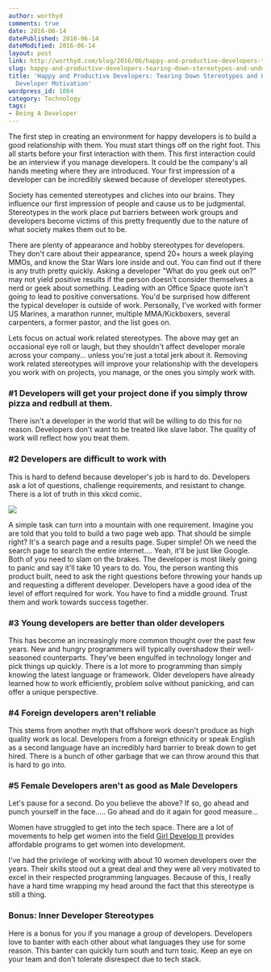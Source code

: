 ```yaml
---
author: worthyd
comments: true
date: 2016-06-14 
datePublished: 2016-06-14  
dateModified: 2016-06-14 
layout: post
link: http://worthyd.com/blog/2016/06/happy-and-productive-developers-tearing-down-stereotypes-and-understanding-developer-motivation/
slug: happy-and-productive-developers-tearing-down-stereotypes-and-understanding-developer-motivation
title: 'Happy and Productive Developers: Tearing Down Stereotypes and Understanding
  Developer Motivation'
wordpress_id: 1084
category: Technology
tags:
- Being A Developer
---
```


The first step in creating an environment for happy developers is to build a good relationship with them.  You must start things off on the right foot. This all starts before your first interaction with them. This first interaction could be an interview if you manage developers. It could be the company's all hands meeting where they are introduced.  Your first impression of a developer can be incredibly skewed because of developer stereotypes.

Society has  cemented stereotypes and cliches into our brains.  They influence our first impression of people and cause us to be judgmental.  Stereotypes in the work place put barriers between work groups and developers become victims of this pretty frequently due to the nature of what society makes them out to be.

There are plenty of appearance and hobby stereotypes for developers. They don't care about their appearance, spend 20+ hours a week playing MMOs, and know the Star Wars lore inside and out.   You can find out if there is any truth pretty quickly.   Asking a developer "What do you geek out on?" may not yield positive results if the person doesn't consider themselves a nerd or geek about something.   Leading with an Office Space quote isn't going to lead to positive conversations.   You'd be surprised how different the typical developer is outside of work.  Personally, I've worked with  former US Marines,  a marathon runner, multiple MMA/Kickboxers, several carpenters,  a former pastor, and the list goes on. 

Lets focus on actual work related stereotypes.  The above may get an occasional eye roll or laugh, but they shouldn't affect developer morale across your company… unless you're just a total jerk about it.  Removing work related stereotypes will improve your relationship with the developers you work with on projects, you manage, or the ones you simply work with.



### #1 Developers will get your project done if you simply throw pizza and redbull at them.

There isn't a developer in the world that will be willing to do this  for no reason.   Developers don't want to be treated like slave labor.  The quality of work will reflect how you treat them.



### #2 Developers are difficult to work with

 This is hard to defend because developer's job is hard to do.  Developers ask a lot of questions, challenge requirements, and resistant to change.   There is a lot of truth in this xkcd comic.

[![](http://imgs.xkcd.com/comics/tasks.png)](http://xkcd.com/1425/)

A simple task can turn into a mountain with one requirement.  Imagine you are told that you told to build a two page web app. That should be simple right?  It's a search page and a results page.  Super simple! Oh we need the search page to search the entire internet…. Yeah, it'll be just like Google.  Both of you need to slam on the brakes. The developer is most likely going to panic and say it'll take 10 years to do. You, the person wanting this product built, need to ask the right questions before throwing your hands up and requesting a different developer.  Developers have a good idea of the level of effort required for work.  You have to find a middle ground.  Trust them and work towards success together.



### #3 Young developers are better than older developers 

 This has become an increasingly more common thought over the past few years.   New and hungry programmers will typically overshadow their well-seasoned counterparts.    They've been engulfed in technology longer and pick things up quickly.  There is a lot more to programming than simply knowing the latest language or framework.  Older developers have already learned how to work efficiently, problem solve without panicking, and can offer a unique perspective.



### #4 Foreign developers aren't reliable

 This stems from another myth that offshore work doesn't produce as high quality work as local.  Developers from a foreign ethnicity or speak English as a second language have an incredibly hard barrier to break down to get hired.   There is a bunch of other garbage that we can throw around this that is hard to go into.  



### #5 Female Developers aren't as good as Male Developers

Let's pause for a second.  Do you believe the above? If so, go ahead and punch yourself in the face….. Go ahead and do it again for good measure…

Women have struggled to get into the tech space.  There are a lot of movements to help get women into the field [Girl Develop It](https://www.girldevelopit.com/)  provides affordable programs to get women into development.  

I've had the privilege of working with about 10 women developers over the years.  Their skills stood out a great deal and they were all very motivated to excel in their respected programming languages.  Because of this, I really have a hard time wrapping my head around the fact that this stereotype is still a thing.



### Bonus: Inner Developer Stereotypes

Here is a bonus for you if you manage a group of developers.  Developers love to banter with each other about what languages they use for some reason.  This banter can quickly turn south and turn toxic.  Keep an eye on your team and don't tolerate disrespect due to tech stack.
